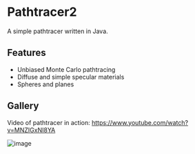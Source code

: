 # Pathtracer2
A simple pathtracer written in Java.

## Features
* Unbiased Monte Carlo pathtracing
* Diffuse and simple specular materials
* Spheres and planes

## Gallery

Video of pathtracer in action: https://www.youtube.com/watch?v=MNZIGxNI8YA

![image](blob:https://imgur.com/00671cd6-e908-4976-ab33-8a7b9c71d52b)
